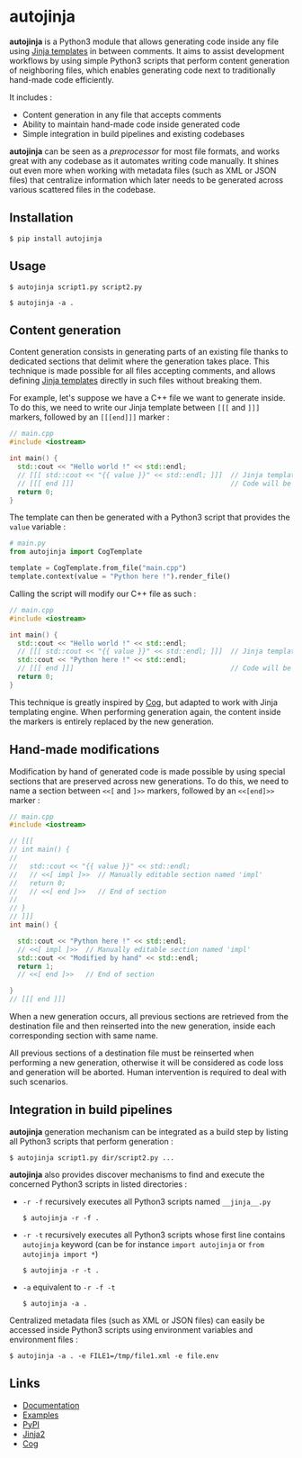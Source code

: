 # autojinja

**autojinja** is a Python3 module that allows generating code inside any file using [Jinja templates](https://github.com/pallets/jinja) in between comments. It aims to assist development workflows by using simple Python3 scripts that perform content generation of neighboring files, which enables generating code next to traditionally hand-made code efficiently.

It includes :
- Content generation in any file that accepts comments
- Ability to maintain hand-made code inside generated code
- Simple integration in build pipelines and existing codebases

**autojinja** can be seen as a _preprocessor_ for most file formats, and works great with any codebase as it automates writing code manually. It shines out even more when working with metadata files (such as XML or JSON files) that centralize information which later needs to be generated across various scattered files in the codebase.

## Installation

```shell
$ pip install autojinja
```

## Usage

```shell
$ autojinja script1.py script2.py
```
```shell
$ autojinja -a .
```

## Content generation

Content generation consists in generating parts of an existing file thanks to dedicated sections that delimit where the generation takes place. This technique is made possible for all files accepting comments, and allows defining [Jinja templates](https://github.com/pallets/jinja) directly in such files without breaking them.

For example, let's suppose we have a C++ file we want to generate inside. To do this, we need to write our Jinja template between `[[[` and `]]]` markers, followed by an `[[[end]]]` marker :

```cpp
// main.cpp
#include <iostream>

int main() {
  std::cout << "Hello world !" << std::endl;
  // [[[ std::cout << "{{ value }}" << std::endl; ]]]  // Jinja template
  // [[[ end ]]]                                       // Code will be generated in between
  return 0;
}
```

The template can then be generated with a Python3 script that provides the `value` variable :

```python
# main.py
from autojinja import CogTemplate

template = CogTemplate.from_file("main.cpp")
template.context(value = "Python here !").render_file()
```

Calling the script will modify our C++ file as such :

```cpp
// main.cpp
#include <iostream>

int main() {
  std::cout << "Hello world !" << std::endl;
  // [[[ std::cout << "{{ value }}" << std::endl; ]]]  // Jinja template
  std::cout << "Python here !" << std::endl;
  // [[[ end ]]]                                       // Code will be generated in between
  return 0;
}
```

This technique is greatly inspired by [Cog](https://github.com/nedbat/cog), but adapted to work with Jinja templating engine. When performing generation again, the content inside the markers is entirely replaced by the new generation.

## Hand-made modifications

Modification by hand of generated code is made possible by using special sections that are preserved across new generations. To do this, we need to name a section between `<<[` and `]>>` markers, followed by an `<<[end]>>` marker :

```cpp
// main.cpp
#include <iostream>

// [[[
// int main() {
//
//   std::cout << "{{ value }}" << std::endl;
//   // <<[ impl ]>>  // Manually editable section named 'impl'
//   return 0;
//   // <<[ end ]>>   // End of section
//
// }
// ]]]
int main() {

  std::cout << "Python here !" << std::endl;
  // <<[ impl ]>>  // Manually editable section named 'impl'
  std::cout << "Modified by hand" << std::endl;
  return 1;
  // <<[ end ]>>   // End of section

}
// [[[ end ]]]
```

When a new generation occurs, all previous sections are retrieved from the destination file and then reinserted into the new generation, inside each corresponding section with same name.

All previous sections of a destination file must be reinserted when performing a new generation, otherwise it will be considered as code loss and generation will be aborted. Human intervention is required to deal with such scenarios.

## Integration in build pipelines

**autojinja** generation mechanism can be integrated as a build step by listing all Python3 scripts that perform generation :

```shell
$ autojinja script1.py dir/script2.py ...
```

**autojinja** also provides discover mechanisms to find and execute the concerned Python3 scripts in listed directories :

- `-r -f` recursively executes all Python3 scripts named `__jinja__.py`

    ```shell
    $ autojinja -r -f .
    ```

- `-r -t` recursively executes all Python3 scripts whose first line contains `autojinja` keyword (can be for instance `import autojinja` or `from autojinja import *`)

    ```shell
    $ autojinja -r -t .
    ```

- `-a` equivalent to `-r -f -t`

    ```shell
    $ autojinja -a .
    ```

Centralized metadata files (such as XML or JSON files) can easily be accessed inside Python3 scripts using environment variables and environment files :

```shell
$ autojinja -a . -e FILE1=/tmp/file1.xml -e file.env
```

## Links
- [Documentation](https://github.com/ldflo/autojinja/blob/main/docs/doc_autojinja.md)
- [Examples](https://github.com/ldflo/autojinja/blob/main/examples)
- [PyPI](https://pypi.org/project/autojinja)
- [Jinja2](https://github.com/pallets/jinja)
- [Cog](https://github.com/nedbat/cog)
